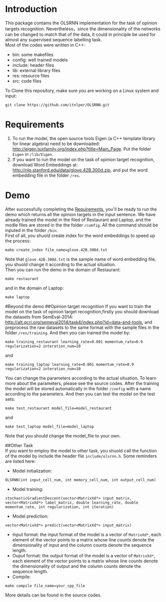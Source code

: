 # Introduction
This package contains the OLSRNN implementation for the task of opinion targets recognition. Nevertheless，since the dimensionality of the networks can be changed to match that of the data, it could in principle be used for almost any
supervised sequence labelling task.    
Most of the codes were written in C++:
- bin: some makefiles
- config: well trained models
- include: header files
- lib: external library files
- res: resource files
- src: code files  

To Clone this repository, make sure you are working on a Linux system and input:
```
git clone https://github.com/itnlper/OLSRNN.git
```

# Requirements
1. To run the model, the open source tools Eigen (a C++ template library for linear algebra) need to be downloaded: http://eigen.tuxfamily.org/index.php?title=Main_Page. Put the folder ```Eigen``` in ```/lib/Eigen```.   
2. If you want to run the model on the  task of opinion target recognition, download Word Embeddings at: http://nlp.stanford.edu/data/glove.42B.300d.zip, and put the word embedding file in the folder ```/res```.   


# Demo
After successfully completing the [Requirements](#requirements), you'll be ready to run the demo which returns all the opinion targets in the input sentence. We have already trained the model in the filed of Restaurant and Laptop, and the modle files are stored in the the folder ```/comfig```. All the command should be inputed in the folder ```/bin```.    
First of all, you shuold create index for the word embeddings to speed up the process:      
```
make create_index file_name=glove.42B.300d.txt
```
Note that ```glove.42B.300d.txt``` is the sample name of word embedding file, you shuold change it according to the actual situation.    
Then you can run the demo in the domain of Restaurant:  
```
make restaurant
```  
and in the domain of Laptop:
```
make laptop
```  

#Beyond the demo
##Opinion target recognition
If you want to train the model on the task of opinion target recognition,firstly you should download the datasets from SemEval-2014: http://alt.qcri.org/semeval2014/task4/index.php?id=data-and-tools, and preprocess the raw datasets to the same format with the sample files in the folder ```/res/training```. And then you can trained the model by:  
```
make training_restaurant learning_rate=0.001 momentum_rate=0.9 regularization=2 interation_num=10
```
and
```
make training_laptop learning_rate=0.001 momentum_rate=0.9 regularization=2 interation_num=10
```
You can change the parameters according to the actual situation. To learn more about the parameters, please see the source codes. After the training the model will be stored automatically in the folder ```/config``` with a name according to the parameters.
And then you can test the model on the test sets:   
```
make test_restaurant model_file=model_restaurant
```
and   
```
make test_laptop model_file=model_laptop
```
Note that you should change the model_flie to your own.  

##Other Task   
If you want to employ the model to other task, you shuold call the function of the model by include the header file ```include/olsrnn.h```. Some reminders are listed here:   
- Model initialization: 
```
OLSRNN(int input_cell_num, int memory_cell_num, int output_cell_num)
```
- Model training: 
```
stochasticGradientDescent(vector<MatrixXd*> input_matrix, vector<MatrixXd*> label_matrix, double learning_rate, double momentum_rate, int regularization, int iteration)
```
- Model prediction:
```
vector<MatrixXd*> predict(vector<MatrixXd*> input_matrix)
```
- Input format: the input format of the model is a vector of ```MatrixXd*```, each element of the vector points to a matrix whose line counts denote the dimensionality of input and the column counts denote the sequence length.
- Ouput format: the output format of the model is a vector of ```MatrixXd*```, each element of the vector points to a matrix whose line counts denote the dimensionality of output and the column counts denote the sequence length.
- Compile: 
```
make compile file_name=your_cpp_file
```

More details can be found in the source codes.
